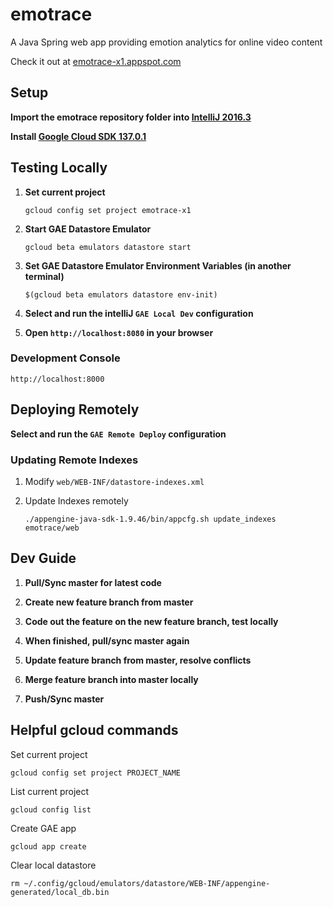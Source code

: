 # emotrace
A Java Spring web app providing emotion analytics for online video content

Check it out at [emotrace-x1.appspot.com](https://emotrace-x1.appspot.com)

## Setup

**Import the emotrace repository folder into [IntelliJ 2016.3](https://www.jetbrains.com/idea/download/previous.html)**

**Install [Google Cloud SDK 137.0.1](https://console.cloud.google.com/storage/browser/cloud-sdk-release/)**

## Testing Locally

1. **Set current project**
    
    `gcloud config set project emotrace-x1`

2. **Start GAE Datastore Emulator**

    `gcloud beta emulators datastore start`

3. **Set GAE Datastore Emulator Environment Variables (in another terminal)**

    `$(gcloud beta emulators datastore env-init)`

4. **Select and run the intelliJ `GAE Local Dev` configuration**

5. **Open `http://localhost:8080` in your browser**

### Development Console

`http://localhost:8000`

## Deploying Remotely

**Select and run the `GAE Remote Deploy` configuration**

### Updating Remote Indexes

1. Modify `web/WEB-INF/datastore-indexes.xml`

2. Update Indexes remotely

    `./appengine-java-sdk-1.9.46/bin/appcfg.sh update_indexes emotrace/web`

## Dev Guide

1. **Pull/Sync master for latest code**

2. **Create new feature branch from master**

3. **Code out the feature on the new feature branch, test locally**

4. **When finished, pull/sync master again**

5. **Update feature branch from master, resolve conflicts**

5. **Merge feature branch into master locally**

6. **Push/Sync master**

## Helpful gcloud commands

Set current project

`gcloud config set project PROJECT_NAME`

List current project

`gcloud config list`

Create GAE app

`gcloud app create`

Clear local datastore

`rm ~/.config/gcloud/emulators/datastore/WEB-INF/appengine-generated/local_db.bin`
